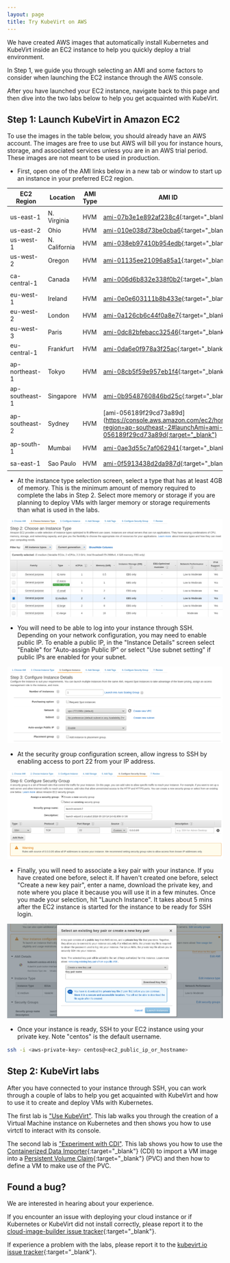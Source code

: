 ```yaml
---
layout: page
title: Try KubeVirt on AWS
---
```


We have created AWS images that automatically install Kubernetes
and KubeVirt inside an EC2 instance to help you quickly deploy
a trial environment.

In Step 1, we guide you through selecting an AMI and some factors to
consider when launching the EC2 instance through the AWS console.

After you have launched your EC2 instance, navigate back to this
page and then dive into the two labs below to help you get
acquainted with KubeVirt.

## Step 1: Launch KubeVirt in Amazon EC2

To use the images in the table below, you should already have an AWS
account. The images are free to use but AWS will bill you for instance
hours, storage, and associated services unless you are in an AWS trial
period. These images are not meant to be used in production.

 * First, open one of the AMI links below in a new tab or window to start up an instance in your preferred
   EC2 region.

| EC2 Region | Location      | AMI Type | AMI ID |
| ---        | ---           | ---      | ---    |
|            |               |          |        |
| us-east-1  | N. Virginia   | HVM      | [ami-07b3e1e892af238c4](https://console.aws.amazon.com/ec2/home?region=us-east-1#launchAmi=ami-07b3e1e892af238c4){:target="_blank"} |
| us-east-2  | Ohio          | HVM      | [ami-010e038d73be0cba6](https://console.aws.amazon.com/ec2/home?region=us-east-2#launchAmi=ami-010e038d73be0cba6){:target="_blank"} |
| us-west-1  | N. California | HVM      | [ami-038eb97410b954edb](https://console.aws.amazon.com/ec2/home?region=us-west-1#launchAmi=ami-038eb97410b954edb){:target="_blank"} |
| us-west-2  | Oregon        | HVM      | [ami-01135ee21096a85a1](https://console.aws.amazon.com/ec2/home?region=us-west-2#launchAmi=ami-01135ee21096a85a1){:target="_blank"} |
|            |               |          |        |
| ca-central-1 | Canada   | HVM      | [ami-006d6b832e338f0b2](https://console.aws.amazon.com/ec2/home?region=ca-central-1#launchAmi=ami-006d6b832e338f0b2){:target="_blank"} |
|            |               |          |        |
| eu-west-1      | Ireland   | HVM      | [ami-0e0e603111b8b433e](https://console.aws.amazon.com/ec2/home?region=eu-west-1#launchAmi=ami-0e0e603111b8b433e){:target="_blank"} |
| eu-west-2      | London    | HVM      | [ami-0a126cb6c44f0a8e7](https://console.aws.amazon.com/ec2/home?region=eu-west-2#launchAmi=ami-0a126cb6c44f0a8e7){:target="_blank"} |
| eu-west-3      | Paris    | HVM      | [ami-0dc82bfebacc32546](https://console.aws.amazon.com/ec2/home?region=eu-west-3#launchAmi=ami-0dc82bfebacc32546){:target="_blank"} |
| eu-central-1   | Frankfurt | HVM      | [ami-0da6e0f978a3f25ac](https://console.aws.amazon.com/ec2/home?region=eu-central-1#launchAmi=ami-0da6e0f978a3f25ac){:target="_blank"} |
|                |               |          |        |
| ap-northeast-1 | Tokyo   | HVM      | [ami-08cb5f59e957eb1f4](https://console.aws.amazon.com/ec2/home?region=ap-northeast-1#launchAmi=ami-08cb5f59e957eb1f4){:target="_blank"} |
| ap-southeast-1 | Singapore | HVM      | [ami-0b9548760846bd25c](https://console.aws.amazon.com/ec2/home?region=ap-southeast-1#launchAmi=ami-0b9548760846bd25c){:target="_blank"} |
| ap-southeast-2 | Sydney   | HVM      | [ami-056189f29cd73a89d](https://console.aws.amazon.com/ec2/home?region=ap-southeast-2#launchAmi=ami-056189f29cd73a89d{:target="_blank"} |
| ap-south-1     | Mumbai   | HVM      | [ami-0ae3d55c7af062941](https://console.aws.amazon.com/ec2/home?region=ap-south-1#launchAmi=ami-0ae3d55c7af062941){:target="_blank"} |
|            |               |          |        |
| sa-east-1  | Sao Paulo   | HVM      | [ami-0f5913438d2da987d](https://console.aws.amazon.com/ec2/home?region=sa-east-1#launchAmi=ami-0f5913438d2da987d){:target="_blank"} |
|            |               |          |        |


 * At the instance type selection screen, select a type that has at least
   4GB of memory. This is the minimum amount of memory required to complete
   the labs in Step 2. Select more memory or storage if you are planning
   to deploy VMs with larger memory or storage requirements than what is
   used in the labs.

![instance-type-memory-selection](/assets/images/kubevirt-button/ec2-instance-memory-selection.png)

 * You will need to be able to log into your instance through SSH. Depending
   on your network configuration, you may need to enable public IP. To enable
   a public IP, in the "Instance Details" screen select "Enable" for
   "Auto-assign Public IP" or select "Use subnet setting" if public IPs
   are enabled for your subnet.

![instance-enable-public-ip](/assets/images/kubevirt-button/ec2-public-ip.png)

 * At the security group configuration screen, allow ingress to SSH by
   enabling access to port 22 from your IP address.

 ![instance-enable-public-ip](/assets/images/kubevirt-button/ec2-ssh-ingress.png)

 * Finally, you will need to associate a key pair with your instance. If
   you have created one before, select it. If haven't created one before,
   select "Create a new key pair", enter a name, download the private key,
   and note where you place it because you will use it in a few minutes.
   Once you made your selection, hit "Launch Instance". It takes about
   5 mins after the EC2 instance is started for the instance to be ready
   for SSH login.

  ![instance-enable-public-ip](/assets/images/kubevirt-button/ec2-select-create-keypair.png)

 * Once your instance is ready, SSH to your EC2 instance using your private
   key. Note "centos" is the default username.

```bash
ssh -i <aws-private-key> centos@<ec2_public_ip_or_hostname>

```

## Step 2: KubeVirt labs

After you have connected to your instance through SSH, you can
work through a couple of labs to help you get acquainted with KubeVirt
and how to use it to create and deploy VMs with Kubernetes.

The first lab is ["Use KubeVirt"](../labs/kubernetes/lab6). This lab walks you
through the creation of a Virtual Machine instance on Kubernetes and then
shows you how to use virtctl to interact with its console.

The second lab is ["Experiment with CDI"](../labs/kubernetes/lab7). This
lab shows you how to use the [Containerized Data Importer](https://github.com/kubevirt/containerized-data-importer){:target="_blank"}
(CDI) to import a VM image into a [Persistent Volume Claim](https://kubernetes.io/docs/concepts/storage/persistent-volumes/){:target="_blank"}
(PVC) and then how to define a VM to make use of the PVC.  

## Found a bug?

We are interested in hearing about your experience.

If you encounter an issue with deploying your cloud instance or if
Kubernetes or KubeVirt did not install correctly, please report it to
the [cloud-image-builder issue tracker](https://github.com/kubevirt/cloud-image-builder/issues){:target="_blank"}.

If experience a problem with the labs, please report it to the [kubevirt.io issue tracker](https://github.com/kubevirt/kubevirt.github.io/issues){:target="_blank"}.

